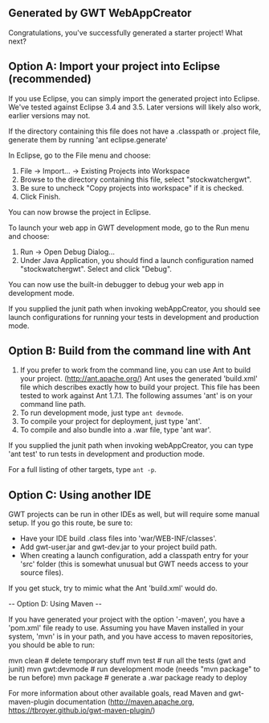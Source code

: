 ## Generated by GWT WebAppCreator

Congratulations, you've successfully generated a starter project!  What next?

## Option A: Import your project into Eclipse (recommended)

If you use Eclipse, you can simply import the generated project into Eclipse.
We've tested against Eclipse 3.4 and 3.5.  Later versions will likely also
work, earlier versions may not.

If the directory containing this file does not have a .classpath or .project
file, generate them by running 'ant eclipse.generate'

In Eclipse, go to the File menu and choose:

1. File -> Import... -> Existing Projects into Workspace
2. Browse to the directory containing this file, select "stockwatchergwt".
3. Be sure to uncheck "Copy projects into workspace" if it is checked.
4. Click Finish.
  
You can now browse the project in Eclipse.

To launch your web app in GWT development mode, go to the Run menu and choose:
1. Run -> Open Debug Dialog...
2. Under Java Application, you should find a launch configuration named "stockwatchergwt".  Select and click "Debug".

You can now use the built-in debugger to debug your web app in development mode.

If you supplied the junit path when invoking webAppCreator, you should see
launch configurations for running your tests in development and production
mode.

## Option B: Build from the command line with Ant
1. If you prefer to work from the command line, you can use Ant to build your
project. (http://ant.apache.org/) Ant uses the generated 'build.xml' file
which describes exactly how to build your project. This file has been tested
to work against Ant 1.7.1. The following assumes 'ant' is on your command
line path.
2. To run development mode, just type `ant devmode`.
3. To compile your project for deployment, just type 'ant'.
4. To compile and also bundle into a .war file, type 'ant war'.

If you supplied the junit path when invoking webAppCreator, you can type 'ant
test' to run tests in development and production mode.
 
For a full listing of other targets, type `ant -p`.

## Option C: Using another IDE

GWT projects can be run in other IDEs as well, but will require some manual
setup.  If you go this route, be sure to:

* Have your IDE build .class files into 'war/WEB-INF/classes'.
* Add gwt-user.jar and gwt-dev.jar to your project build path.
* When creating a launch configuration, add a classpath entry for your 'src'
  folder (this is somewhat unusual but GWT needs access to your source files).

If you get stuck, try to mimic what the Ant 'build.xml' would do.

-- Option D: Using Maven --

If you have generated your project with the option '-maven', you have a 'pom.xml'
file ready to use. Assuming you have Maven installed in your system, 'mvn' is 
in your path, and you have access to maven repositories, you should be able to run:

mvn clean         # delete temporary stuff
mvn test          # run all the tests (gwt and junit)
mvn gwt:devmode   # run development mode (needs "mvn package" to be run before)
mvn package       # generate a .war package ready to deploy

For more information about other available goals, read Maven and gwt-maven-plugin 
documentation (http://maven.apache.org, https://tbroyer.github.io/gwt-maven-plugin/)
